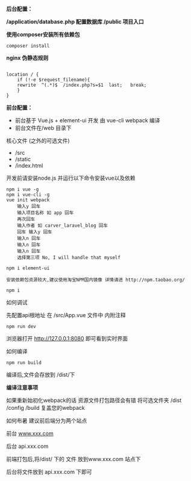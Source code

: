  **后台配置：** 

 **/application/database.php 配置数据库
/public 项目入口** 

 **使用composer安装所有依赖包** 

`composer install`

 **nginx 伪静态规则** 

```

location / {
    if (!-e $request_filename){
	rewrite  ^(.*)$  /index.php?s=$1  last;   break;
    }
}
```

 **前台配置：** 


- 前台基于 Vue.js + element-ui 开发 由 vue-cli webpack 编译
- 前台文件在/web 目录下


核心文件 (之外的可选文件)

- /src
- /static
- /index.html


开发前请安装node.js 并运行以下命令安装vue以及依赖


```
npm i vue -g
npm i vue-cli -g
vue init webpack
    输入y 回车
    输入项目名称 如 app 回车
    再次回车
    输入作者 如 carver_laravel_blog 回车
    回车 输入y 回车
    输入n 回车
    输入n 回车
    输入n 回车
    选择第三项 No, I will handle that myself

npm i element-ui

安装依赖包资源较大,建议使用淘宝NPM国内镜像 详情请进 http://npm.taobao.org/

npm i
```


如何调试

先配置api根地址
在 /src/App.vue 文件中 内附注释

`npm run dev`

浏览器打开 http://127.0.0.1:8080 即可看到实时界面

如何编译

`npm run build`

编译后,文件会存放到 /dist/下

 **编译注意事项** 

如果重新始初化webpack的话 资源文件打包路径会有错
将可选文件夹 /dist /config /build 复盖您的webpack

如何布暑
建议前后端分为两个站点

前台 www.xxx.com

后台 api.xxx.com

前端打包后,将/dist/ 下的 文件 放到www.xxx.com 站点下

后台将文件放到 api.xxx.com 下即可





